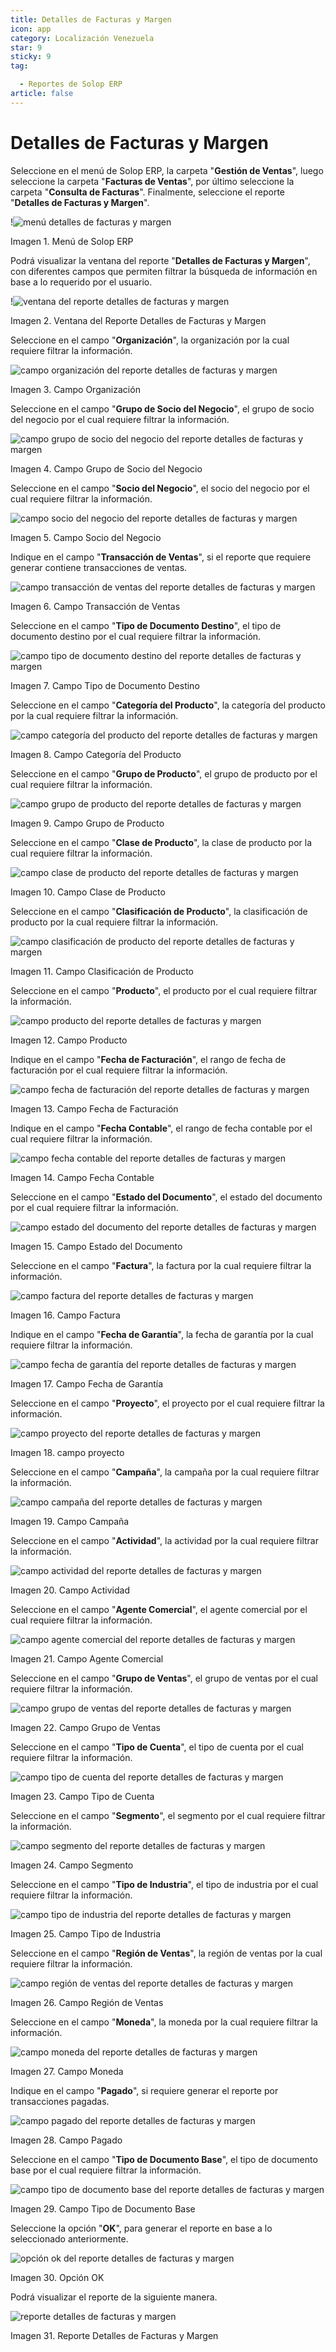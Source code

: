 ```yaml
---
title: Detalles de Facturas y Margen
icon: app
category: Localización Venezuela
star: 9
sticky: 9
tag:

  - Reportes de Solop ERP
article: false
---
```


**Detalles de Facturas y Margen**
=================================

Seleccione en el menú de Solop ERP, la carpeta "**Gestión de Ventas**", luego seleccione la carpeta "**Facturas de Ventas**", por último seleccione la carpeta "**Consulta de Facturas**". Finalmente, seleccione el reporte "**Detalles de Facturas y Margen**".

!![menú detalles de facturas y margen](/assets/img/docs/lve/report/resources/invoice-and-margin-details-menu.png)

Imagen 1. Menú de Solop ERP

Podrá visualizar la ventana del reporte  "**Detalles de Facturas y Margen**", con diferentes campos que permiten filtrar la búsqueda de información en base a lo requerido por el usuario.

!![ventana del reporte detalles de facturas y margen](/assets/img/docs/lve/report/resources/report-window-details-of-invoices-and-margin.png)

Imagen 2. Ventana del Reporte Detalles de Facturas y Margen

Seleccione en el campo "**Organización**", la organización por la cual requiere filtrar la información.

![campo organización del reporte detalles de facturas y margen](/assets/img/docs/lve/report/resources/field-organization-of-the-report-details-of-invoices-and-margin.png)

Imagen 3. Campo Organización

Seleccione en el campo "**Grupo de Socio del Negocio**", el grupo de socio del negocio por el cual requiere filtrar la información.

![campo grupo de socio del negocio del reporte detalles de facturas y margen](/assets/img/docs/lve/report/resources/report-business-partner-group-field-invoice-details-and-margin.png)

Imagen 4. Campo Grupo de Socio del Negocio

Seleccione en el campo "**Socio del Negocio**", el socio del negocio por el cual requiere filtrar la información.

![campo socio del negocio del reporte detalles de facturas y margen](/assets/img/docs/lve/report/resources/business-partner-field-of-the-report-details-of-invoices-and-margin.png)

Imagen 5. Campo Socio del Negocio

Indique en el campo "**Transacción de Ventas**", si el reporte que requiere generar contiene transacciones de ventas.

![campo transacción de ventas del reporte detalles de facturas y margen](/assets/img/docs/lve/report/resources/sales-transaction-field-of-the-invoice-details-and-margin-report.png)

Imagen 6. Campo Transacción de Ventas

Seleccione en el campo "**Tipo de Documento Destino**", el tipo de documento destino por el cual requiere filtrar la información.

![campo tipo de documento destino del reporte detalles de facturas y margen](/assets/img/docs/lve/report/resources/field-type-of-document-destination-of-the-report-details-of-invoices-and-margin.png)

Imagen 7. Campo Tipo de Documento Destino

Seleccione en el campo "**Categoría del Producto**", la categoría del producto por la cual requiere filtrar la información.

![campo categoría del producto del reporte detalles de facturas y margen](/assets/img/docs/lve/report/resources/product-category-field-of-the-report-invoice-details-and-margin.png)

Imagen 8. Campo Categoría del Producto

Seleccione en el campo "**Grupo de Producto**", el grupo de producto por el cual requiere filtrar la información.

![campo grupo de producto del reporte detalles de facturas y margen](/assets/img/docs/lve/report/resources/product-group-field-of-the-invoice-details-and-margin-report.png)

Imagen 9. Campo Grupo de Producto

Seleccione en el campo "**Clase de Producto**", la clase de producto por la cual requiere filtrar la información.

![campo clase de producto del reporte detalles de facturas y margen](/assets/img/docs/lve/report/resources/product-class-field-of-the-invoice-details-and-margin-report.png)

Imagen 10. Campo Clase de Producto

Seleccione en el campo "**Clasificación de Producto**", la clasificación de producto por la cual requiere filtrar la información.

![campo clasificación de producto del reporte detalles de facturas y margen](/assets/img/docs/lve/report/resources/product-classification-field-of-the-report-invoice-details-and-margin.png)

Imagen 11. Campo Clasificación de Producto

Seleccione en el campo "**Producto**", el producto por el cual requiere filtrar la información.

![campo producto del reporte detalles de facturas y margen](/assets/img/docs/lve/report/resources/product-field-of-the-report-details-of-invoices-and-margin.png)

Imagen 12. Campo Producto

Indique en el campo "**Fecha de Facturación**", el rango de fecha de facturación por el cual requiere filtrar la información.

![campo fecha de facturación del reporte detalles de facturas y margen](/assets/img/docs/lve/report/resources/invoice-date-field-of-the-report-invoice-details-and-margin.png)

Imagen 13. Campo Fecha de Facturación

Indique en el campo "**Fecha Contable**", el rango de fecha contable por el cual requiere filtrar la información.

![campo fecha contable del reporte detalles de facturas y margen](/assets/img/docs/lve/report/resources/field-accounting-date-of-the-report-details-of-invoices-and-margin.png)

Imagen 14. Campo Fecha Contable

Seleccione en el campo "**Estado del Documento**", el estado del documento por el cual requiere filtrar la información.

![campo estado del documento del reporte detalles de facturas y margen](/assets/img/docs/lve/report/resources/report-document-status-field-invoice-details-and-margin.png)

Imagen 15. Campo Estado del Documento

Seleccione en el campo "**Factura**", la factura por la cual requiere filtrar la información.

![campo factura del reporte detalles de facturas y margen](/assets/img/docs/lve/report/resources/invoice-field-of-the-report-invoice-details-and-margin.png)

Imagen 16. Campo Factura

Indique en el campo "**Fecha de Garantía**", la fecha de garantía por la cual requiere filtrar la información.

![campo fecha de garantía del reporte detalles de facturas y margen](/assets/img/docs/lve/report/resources/field-warranty-date-of-the-report-details-of-invoices-and-margin.png)

Imagen 17. Campo Fecha de Garantía

Seleccione en el campo "**Proyecto**", el proyecto por el cual requiere filtrar la información.

![campo proyecto del reporte detalles de facturas y margen](/assets/img/docs/lve/report/resources/project-field-of-the-report-details-of-invoices-and-margin.png)

Imagen 18. campo proyecto

Seleccione en el campo "**Campaña**", la campaña por la cual requiere filtrar la información.

![campo campaña del reporte detalles de facturas y margen](/assets/img/docs/lve/report/resources/campaign-field-of-the-report-details-of-invoices-and-margin.png)

Imagen 19. Campo Campaña

Seleccione en el campo "**Actividad**", la actividad por la cual requiere filtrar la información.

![campo actividad del reporte detalles de facturas y margen](/assets/img/docs/lve/report/resources/report-activity-field-invoice-details-and-margin.png)

Imagen 20. Campo Actividad

Seleccione en el campo "**Agente Comercial**", el agente comercial por el cual requiere filtrar la información.

![campo agente comercial del reporte detalles de facturas y margen](/assets/img/docs/lve/report/resources/commercial-agent-field-of-the-report-details-of-invoices-and-margin.png)

Imagen 21. Campo Agente Comercial

Seleccione en el campo "**Grupo de Ventas**", el grupo de ventas por el cual requiere filtrar la información.

![campo grupo de ventas del reporte detalles de facturas y margen](/assets/img/docs/lve/report/resources/sales-group-field-of-the-invoice-details-and-margin-report.png)

Imagen 22. Campo Grupo de Ventas

Seleccione en el campo "**Tipo de Cuenta**", el tipo de cuenta por el cual requiere filtrar la información.

![campo tipo de cuenta del reporte detalles de facturas y margen](/assets/img/docs/lve/report/resources/account-type-field-of-the-invoice-details-and-margin-report.png)

Imagen 23. Campo Tipo de Cuenta

Seleccione en el campo "**Segmento**", el segmento por el cual requiere filtrar la información.

![campo segmento del reporte detalles de facturas y margen](/assets/img/docs/lve/report/resources/segment-field-of-the-report-details-of-invoices-and-margin.png)

Imagen 24. Campo Segmento

Seleccione en el campo "**Tipo de Industria**", el tipo de industria por el cual requiere filtrar la información.

![campo tipo de industria del reporte detalles de facturas y margen](/assets/img/docs/lve/report/resources/field-type-of-industry-of-the-report-details-of-invoices-and-margin.png)

Imagen 25. Campo Tipo de Industria

Seleccione en el campo "**Región de Ventas**", la región de ventas por la cual requiere filtrar la información.

![campo región de ventas del reporte detalles de facturas y margen](/assets/img/docs/lve/report/resources/sales-region-field-of-the-report-invoice-details-and-margin.png)

Imagen 26. Campo Región de Ventas

Seleccione en el campo "**Moneda**", la moneda por la cual requiere filtrar la información.

![campo moneda del reporte detalles de facturas y margen](/assets/img/docs/lve/report/resources/report-currency-field-invoice-details-and-margin.png)

Imagen 27. Campo Moneda

Indique en el campo "**Pagado**", si requiere generar el reporte por transacciones pagadas.

![campo pagado del reporte detalles de facturas y margen](/assets/img/docs/lve/report/resources/paid-field-of-the-report-details-of-invoices-and-margin.png)

Imagen 28. Campo Pagado

Seleccione en el campo "**Tipo de Documento Base**", el tipo de documento base por el cual requiere filtrar la información.

![campo tipo de documento base del reporte detalles de facturas y margen](/assets/img/docs/lve/report/resources/base-document-type-field-of-the-report-details-of-invoices-and-margin.png)

Imagen 29. Campo Tipo de Documento Base

Seleccione la opción "**OK**", para generar el reporte en base a lo seleccionado anteriormente.

![opción ok del reporte detalles de facturas y margen](/assets/img/docs/lve/report/resources/option-ok-of-the-report-details-of-invoices-and-margin.png)

Imagen 30. Opción OK

Podrá visualizar el reporte de la siguiente manera.

![reporte detalles de facturas y margen](/assets/img/docs/lve/report/resources/report-details-of-invoices-and-margin.png)

Imagen 31. Reporte Detalles de Facturas y Margen

